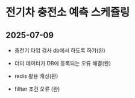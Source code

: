 # 전기차 충전소 예측 스케쥴링

## 2025-07-09

- 충전기 타입 검사 db에서 하도록 하기(완)

- 더미 데이터가 DB에 등록되는 오류 해결(완)

- redis 활용 캐싱(완)

- fillter 조건 오류 (완)



